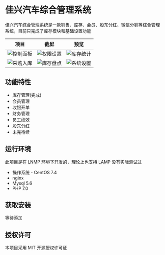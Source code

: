 佳兴汽车综合管理系统
=====================

佳兴汽车综合管理系统是一款销售、库存、会员、股东分红、微信分销等综合管理系统，目前只完成了库存模块和基础设置功能

| 项目 | 截屏 | 预览 |
|:-------------:|:-------:|:-------:|
|![控制面板](http://ims.dp-jx.com/screenshots/1.jpg)|![权限设置](http://ims.dp-jx.com/screenshots/2.jpg)|![库存统计](http://ims.dp-jx.com/screenshots/3.jpg)|
|![采购入库](http://ims.dp-jx.com/screenshots/4.jpg)|![库存盘点](http://ims.dp-jx.com/screenshots/5.jpg)|![系统设置](http://ims.dp-jx.com/screenshots/6.jpg)|

## 功能特性

- 库存管理(完成)
- 会员管理
- 收银开单
- 财务管理
- 员工绩效
- 股东分红
- 未完待续

## 运行环境

此项目是在 LNMP 环境下开发的，理论上也支持 LAMP 没有实际测试过

- 操作系统 - CentOS 7.4
- nginx
- Mysql 5.6
- PHP 7.0

## 获取安装

等待添加

## 授权许可

本项目采用 MIT 开源授权许可证